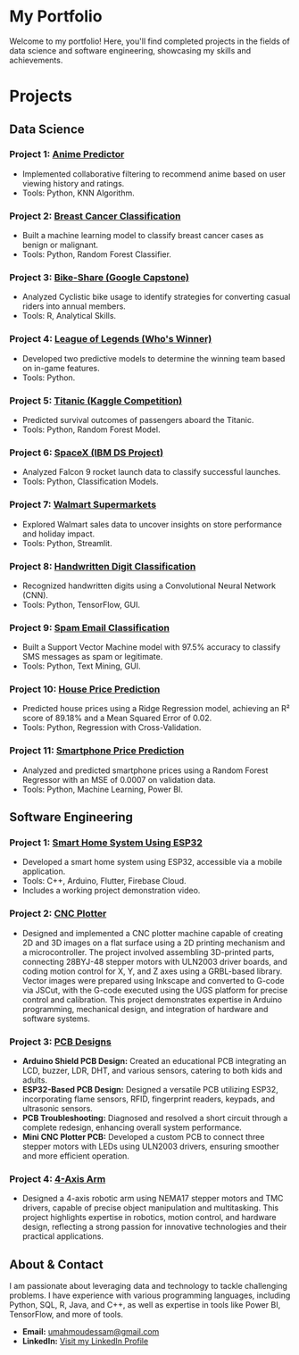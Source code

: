 # My Portfolio  

Welcome to my portfolio! Here, you'll find completed projects in the fields of data science and software engineering, showcasing my skills and achievements.  

# Projects  

## Data Science  

### Project 1: [Anime Predictor](https://github.com/MahmoudEssam707/portfolio-projects/tree/main/Data-Science/Anime%20Predictor)  
- Implemented collaborative filtering to recommend anime based on user viewing history and ratings.  
- Tools: Python, KNN Algorithm.  

### Project 2: [Breast Cancer Classification](https://github.com/MahmoudEssam707/portfolio-projects/tree/main/Data-Science/Breast%20cancer%20prediction)  
- Built a machine learning model to classify breast cancer cases as benign or malignant.  
- Tools: Python, Random Forest Classifier.  

### Project 3: [Bike-Share (Google Capstone)](https://github.com/MahmoudEssam707/portfolio-projects/tree/main/Data-Science/Google%20Capstone(Bike%20Share))  
- Analyzed Cyclistic bike usage to identify strategies for converting casual riders into annual members.  
- Tools: R, Analytical Skills.  

### Project 4: [League of Legends (Who's Winner)](https://github.com/MahmoudEssam707/portfolio-projects/tree/main/Data-Science/League%20of%20legands%20(Who's%20winner))  
- Developed two predictive models to determine the winning team based on in-game features.  
- Tools: Python.  

### Project 5: [Titanic (Kaggle Competition)](https://github.com/MahmoudEssam707/portfolio-projects/tree/main/Data-Science/Titanic)  
- Predicted survival outcomes of passengers aboard the Titanic.  
- Tools: Python, Random Forest Model.  

### Project 6: [SpaceX (IBM DS Project)](https://github.com/MahmoudEssam707/portfolio-projects/tree/main/Data-Science/SpaceX)  
- Analyzed Falcon 9 rocket launch data to classify successful launches.  
- Tools: Python, Classification Models.  

### Project 7: [Walmart Supermarkets](https://github.com/MahmoudEssam707/portfolio-projects/tree/main/Data-Science/Walmart)  
- Explored Walmart sales data to uncover insights on store performance and holiday impact.  
- Tools: Python, Streamlit.  

### Project 8: [Handwritten Digit Classification](https://github.com/MahmoudEssam707/portfolio-projects/tree/main/Data-Science/Handwritten%20Digit%20Recognition)  
- Recognized handwritten digits using a Convolutional Neural Network (CNN).  
- Tools: Python, TensorFlow, GUI.  

### Project 9: [Spam Email Classification](https://github.com/MahmoudEssam707/portfolio-projects/tree/main/Data-Science/Spam%20Email%20Classification)  
- Built a Support Vector Machine model with 97.5% accuracy to classify SMS messages as spam or legitimate.  
- Tools: Python, Text Mining, GUI.  

### Project 10: [House Price Prediction](https://github.com/MahmoudEssam707/portfolio-projects/tree/main/Data-Science/House%20Price%20Prediction)  
- Predicted house prices using a Ridge Regression model, achieving an R² score of 89.18% and a Mean Squared Error of 0.02.  
- Tools: Python, Regression with Cross-Validation.  

### Project 11: [Smartphone Price Prediction](https://github.com/MahmoudEssam707/portfolio-projects/tree/main/Data-Science/Smartphone%20Prediction)  
- Analyzed and predicted smartphone prices using a Random Forest Regressor with an MSE of 0.0007 on validation data.  
- Tools: Python, Machine Learning, Power BI.  

## Software Engineering  

### Project 1: [Smart Home System Using ESP32](https://github.com/MahmoudEssam707/portfolio-projects/tree/main/Software-engineer/Project%20(Smart%20Home%20System))  
- Developed a smart home system using ESP32, accessible via a mobile application.  
- Tools: C++, Arduino, Flutter, Firebase Cloud.  
- Includes a working project demonstration video.  

### Project 2: [CNC Plotter](https://github.com/MahmoudEssam707/portfolio-projects/tree/main/Software-engineer/CNC%20PLOTTER)   
- Designed and implemented a CNC plotter machine capable of creating 2D and 3D images on a flat surface using a 2D printing mechanism and a microcontroller. The project involved assembling 3D-printed parts, connecting 28BYJ-48 stepper motors with ULN2003 driver boards, and coding motion control for X, Y, and Z axes using a GRBL-based library. Vector images were prepared using Inkscape and converted to G-code via JSCut, with the G-code executed using the UGS platform for precise control and calibration. This project demonstrates expertise in Arduino programming, mechanical design, and integration of hardware and software systems.  

### Project 3: [PCB Designs](https://github.com/MahmoudEssam707/portfolio-projects/tree/main/Software-engineer/PCB)
- **Arduino Shield PCB Design:** Created an educational PCB integrating an LCD, buzzer, LDR, DHT, and various sensors, catering to both kids and adults.  
- **ESP32-Based PCB Design:** Designed a versatile PCB utilizing ESP32, incorporating flame sensors, RFID, fingerprint readers, keypads, and ultrasonic sensors.  
- **PCB Troubleshooting:** Diagnosed and resolved a short circuit through a complete redesign, enhancing overall system performance.  
- **Mini CNC Plotter PCB:** Developed a custom PCB to connect three stepper motors with LEDs using ULN2003 drivers, ensuring smoother and more efficient operation.  

### Project 4: [4-Axis Arm](https://github.com/MahmoudEssam707/portfolio-projects/tree/main/Software-engineer/ARM)  
- Designed a 4-axis robotic arm using NEMA17 stepper motors and TMC drivers, capable of precise object manipulation and multitasking. This project highlights expertise in robotics, motion control, and hardware design, reflecting a strong passion for innovative technologies and their practical applications.  

## About & Contact  

I am passionate about leveraging data and technology to tackle challenging problems. I have experience with various programming languages, including Python, SQL, R, Java, and C++, as well as expertise in tools like Power BI, TensorFlow, and more of tools.
- **Email:** umahmoudessam@gmail.com  
- **LinkedIn:** [Visit my LinkedIn Profile](https://www.linkedin.com/in/mahmoudessam7/)  
